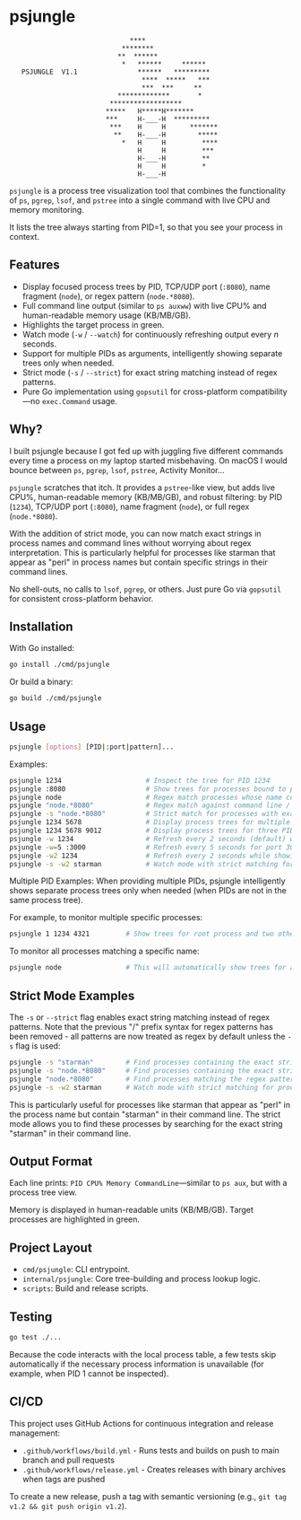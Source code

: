 # psjungle

```
                              ****
                            ********
                           **  ******
                            *   ******     ******
   PSJUNGLE  V1.1               ******   *********
                                 ****  *****   ***
                                 ***  ***     **
                           *************       *
                         ******************
                        *****   H*****H*******
                        ***     H-___-H  *********
                         ***    H     H      *******
                          **    H-___-H        *****
                            *   H     H         ****
                                H     H         ***
                                H-___-H         **
                                H     H         *
                                H-___-H
```

`psjungle` is a process tree visualization tool that combines the functionality
of `ps`, `pgrep`, `lsof`, and `pstree` into a single command with live CPU and
memory monitoring.

It lists the tree always starting from PID=1, so that you see your process in
context.

## Features

- Display focused process trees by PID, TCP/UDP port (`:8080`), name fragment (`node`), or regex pattern (`node.*8080`).
- Full command line output (similar to `ps auxww`) with live CPU% and human-readable memory usage (KB/MB/GB).
- Highlights the target process in green.
- Watch mode (`-w` / `--watch`) for continuously refreshing output every *n* seconds.
- Support for multiple PIDs as arguments, intelligently showing separate trees only when needed.
- Strict mode (`-s` / `--strict`) for exact string matching instead of regex patterns.
- Pure Go implementation using `gopsutil` for cross-platform compatibility—no `exec.Command` usage.

## Why?

I built psjungle because I got fed up with juggling five different commands
every time a process on my laptop started misbehaving. On macOS I would bounce
between `ps`, `pgrep`, `lsof`, `pstree`, Activity Monitor...

`psjungle` scratches that itch. It provides a `pstree`-like view, but adds live
CPU%, human-readable memory (KB/MB/GB), and robust filtering: by PID (`1234`),
TCP/UDP port (`:8080`), name fragment (`node`), or full regex (`node.*8080`).

With the addition of strict mode, you can now match exact strings in process
names and command lines without worrying about regex interpretation. This is
particularly helpful for processes like starman that appear as "perl" in process
names but contain specific strings in their command lines.

No shell-outs, no calls to `lsof`, `pgrep`, or others. Just pure Go via
`gopsutil` for consistent cross-platform behavior.

## Installation

With Go installed:

```bash
go install ./cmd/psjungle
```

Or build a binary:

```bash
go build ./cmd/psjungle
```

## Usage

```bash
psjungle [options] [PID|:port|pattern]...
```

Examples:

```bash
psjungle 1234                     # Inspect the tree for PID 1234
psjungle :8080                    # Show trees for processes bound to port 8080
psjungle node                     # Regex match processes whose name contains "node"
psjungle "node.*8080"             # Regex match against command line / name
psjungle -s "node.*8080"          # Strict match for processes with exact string "node.*8080"
psjungle 1234 5678                # Display process trees for multiple PIDs (intelligently shows separate trees only when needed)
psjungle 1234 5678 9012           # Display process trees for three PIDs
psjungle -w 1234                  # Refresh every 2 seconds (default) while showing PID 1234
psjungle -w=5 :3000               # Refresh every 5 seconds for port 3000 listeners
psjungle -w2 1234                 # Refresh every 2 seconds while showing PID 1234 (alternative format)
psjungle -s -w2 starman           # Watch mode with strict matching for "starman"
```

Multiple PID Examples:
When providing multiple PIDs, psjungle intelligently shows separate process trees only when needed (when PIDs are not in the same process tree).

For example, to monitor multiple specific processes:
```bash
psjungle 1 1234 4321         # Show trees for root process and two other specific PIDs
```

To monitor all processes matching a specific name:
```bash
psjungle node                # This will automatically show trees for all processes with "node" in their name
```

## Strict Mode Examples

The `-s` or `--strict` flag enables exact string matching instead of regex patterns. Note that the previous "/" prefix syntax for regex patterns has been removed - all patterns are now treated as regex by default unless the `-s` flag is used:

```bash
psjungle -s "starman"        # Find processes containing the exact string "starman" (useful for starman processes that appear as "perl")
psjungle -s "node.*8080"     # Find processes containing the exact string "node.*8080" (will NOT match "node server running on port 8080")
psjungle "node.*8080"        # Find processes matching the regex pattern (will match "node server running on port 8080")
psjungle -s -w2 starman      # Watch mode with strict matching for processes containing "starman"
```

This is particularly useful for processes like starman that appear as "perl" in the process name but contain "starman" in their command line. The strict mode allows you to find these processes by searching for the exact string "starman" in their command line.

## Output Format

Each line prints: `PID CPU% Memory CommandLine`—similar to `ps aux`, but with a process tree view.

Memory is displayed in human-readable units (KB/MB/GB). Target processes are highlighted in green.

## Project Layout

- `cmd/psjungle`: CLI entrypoint.
- `internal/psjungle`: Core tree-building and process lookup logic.
- `scripts`: Build and release scripts.

## Testing

```bash
go test ./...
```

Because the code interacts with the local process table, a few tests skip
automatically if the necessary process information is unavailable (for example,
when PID 1 cannot be inspected).

## CI/CD

This project uses GitHub Actions for continuous integration and release management:

- `.github/workflows/build.yml` - Runs tests and builds on push to main branch and pull requests
- `.github/workflows/release.yml` - Creates releases with binary archives when tags are pushed

To create a new release, push a tag with semantic versioning (e.g., `git tag v1.2 && git push origin v1.2`).
